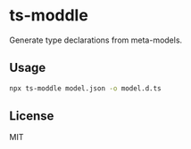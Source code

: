 # ts-moddle

Generate type declarations from meta-models.

## Usage

```sh
npx ts-moddle model.json -o model.d.ts
```

## License

MIT
